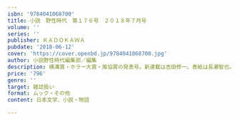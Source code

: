 ```yaml
---
isbn: '9784041068700'
title: 小説　野性時代　第１７６号　２０１８年７月号
volume: ''
series: ''
publisher: ＫＡＤＯＫＡＷＡ
pubdate: '2018-06-12'
cover: 'https://cover.openbd.jp/9784041068700.jpg'
author: 小説野性時代編集部／編集
description: 横溝賞・ホラー大賞・推協賞の発表号。新連載は吉田修一。表紙は長瀬智也。
price: '796'
genre: ''
target: 雑誌扱い
format: ムック・その他
content: 日本文学、小説・物語

---
```

